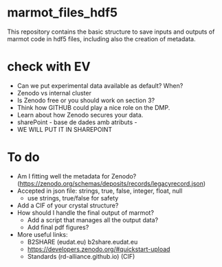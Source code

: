 # marmot_files_hdf5
This repository contains the basic structure to save inputs and outputs of marmot code in hdf5 files, including also the creation of metadata.

# check with EV
- Can we put experimental data available as default? When?
- Zenodo vs internal cluster
- Is Zenodo free or you should work on section 3?
- Think how GITHUB could play a nice role on the DMP.
- Learn about how Zenodo secures your data.
- sharePoint - base de dades amb atributs - 
- WE WILL PUT IT IN SHAREPOINT

# To do
- Am I fitting well the metadata for Zenodo? (https://zenodo.org/schemas/deposits/records/legacyrecord.json)
- Accepted in json file: strings, true, false, integer, float, null
    - use strings, true/false for safety
- Add a CIF of your crystal structure?
- How should I handle the final output of marmot?
    - Add a script that manages all the output data?
    - Add final pdf figures?
- More useful links:
    - B2SHARE (eudat.eu) b2share.eudat.eu
    - https://developers.zenodo.org/#quickstart-upload
    - Standards (rd-alliance.github.io) (CIF)
